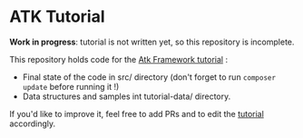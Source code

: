 # ATK Tutorial

**Work in progress**: tutorial is not written yet, so this repository is incomplete.

This repository holds code for the [Atk Framework tutorial](https://github.com/Sintattica/atk/blob/master/doc/TUTORIAL.md) :

- Final state of the code in src/ directory (don't forget to run `composer update` before running it !)
- Data structures and samples int tutorial-data/ directory.

If you'd like to improve it, feel free to add PRs and to edit the [tutorial](https://github.com/Sintattica/atk/blob/master/doc/TUTORIAL.md) accordingly.
